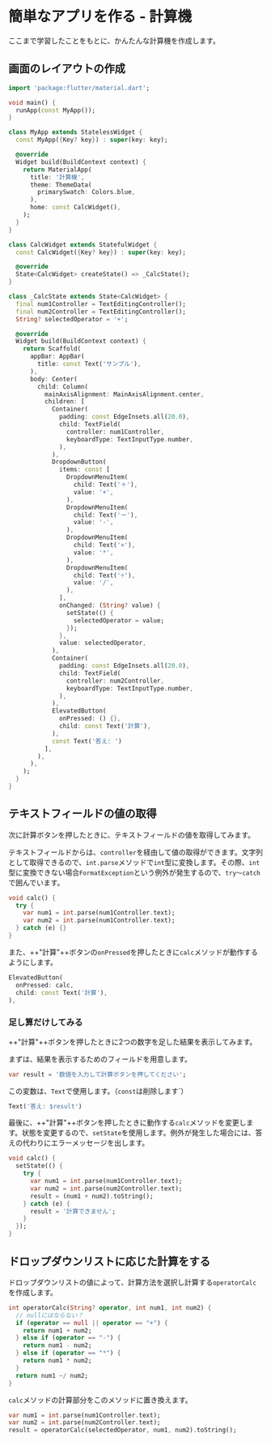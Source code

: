 # 簡単なアプリを作る - 計算機

ここまで学習したことをもとに、かんたんな計算機を作成します。

## 画面のレイアウトの作成

```dart
import 'package:flutter/material.dart';

void main() {
  runApp(const MyApp());
}

class MyApp extends StatelessWidget {
  const MyApp({Key? key}) : super(key: key);

  @override
  Widget build(BuildContext context) {
    return MaterialApp(
      title: '計算機',
      theme: ThemeData(
        primarySwatch: Colors.blue,
      ),
      home: const CalcWidget(),
    );
  }
}

class CalcWidget extends StatefulWidget {
  const CalcWidget({Key? key}) : super(key: key);

  @override
  State<CalcWidget> createState() => _CalcState();
}

class _CalcState extends State<CalcWidget> {
  final num1Controller = TextEditingController();
  final num2Controller = TextEditingController();
  String? selectedOperator = '+';

  @override
  Widget build(BuildContext context) {
    return Scaffold(
      appBar: AppBar(
        title: const Text('サンプル'),
      ),
      body: Center(
        child: Column(
          mainAxisAlignment: MainAxisAlignment.center,
          children: [
            Container(
              padding: const EdgeInsets.all(20.0),
              child: TextField(
                controller: num1Controller,
                keyboardType: TextInputType.number,
              ),
            ),
            DropdownButton(
              items: const [
                DropdownMenuItem(
                  child: Text('＋'),
                  value: '+',
                ),
                DropdownMenuItem(
                  child: Text('ー'),
                  value: '-',
                ),
                DropdownMenuItem(
                  child: Text('×'),
                  value: '*',
                ),
                DropdownMenuItem(
                  child: Text('÷'),
                  value: '/',
                ),
              ],
              onChanged: (String? value) {
                setState(() {
                  selectedOperator = value;
                });
              },
              value: selectedOperator,
            ),
            Container(
              padding: const EdgeInsets.all(20.0),
              child: TextField(
                controller: num2Controller,
                keyboardType: TextInputType.number,
              ),
            ),
            ElevatedButton(
              onPressed: () {},
              child: const Text('計算'),
            ),
            const Text('答え: ')
          ],
        ),
      ),
    );
  }
}
```

## テキストフィールドの値の取得

次に計算ボタンを押したときに、テキストフィールドの値を取得してみます。

テキストフィールドからは、`controller`を経由して値の取得ができます。文字列として取得できるので、`int.parse`メソッドで`int`型に変換します。その際、`int`型に変換できない場合`FormatException`という例外が発生するので、`try〜catch`で囲んでいます。

```dart
void calc() {
  try {
    var num1 = int.parse(num1Controller.text);
    var num2 = int.parse(num1Controller.text);
  } catch (e) {}
}
```

また、++"計算"++ボタンの`onPressed`を押したときに`calc`メソッドが動作するようにします。

```dart
ElevatedButton(
  onPressed: calc,
  child: const Text('計算'),
),
```

### 足し算だけしてみる

++"計算"++ボタンを押したときに2つの数字を足した結果を表示してみます。

まずは、結果を表示するためのフィールドを用意します。


```dart
var result = '数値を入力して計算ボタンを押してください';
```

この変数は、`Text`で使用します。（`const`は削除します`）

```dart
Text('答え: $result')
```

最後に、++"計算"++ボタンを押したときに動作する`calc`メソッドを変更します。状態を変更するので、`setState`を使用します。例外が発生した場合には、答えの代わりにエラーメッセージを出します。

```dart
void calc() {
  setState(() {
    try {
      var num1 = int.parse(num1Controller.text);
      var num2 = int.parse(num2Controller.text);
      result = (num1 + num2).toString();
    } catch (e) {
      result = '計算できません';
    }
  });
}
```

## ドロップダウンリストに応じた計算をする

ドロップダウンリストの値によって、計算方法を選択し計算する`operatorCalc`を作成します。

```dart
int operatorCalc(String? operator, int num1, int num2) {
  // nullにはならない？
  if (operator == null || operator == "+") {
    return num1 + num2;
  } else if (operator == "-") {
    return num1 - num2;
  } else if (operator == "*") {
    return num1 * num2;
  }
  return num1 ~/ num2;
}
```

`calc`メソッドの計算部分をこのメソッドに置き換えます。

```dart
var num1 = int.parse(num1Controller.text);
var num2 = int.parse(num2Controller.text);
result = operatorCalc(selectedOperator, num1, num2).toString();
```
